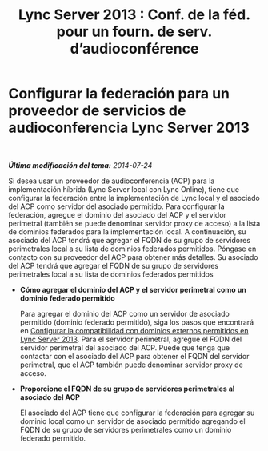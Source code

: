 ﻿---
title: "Lync Server 2013 : Conf. de la féd. pour un fourn. de serv. d’audioconférence"
TOCTitle: Configurar la federación para un proveedor de servicios de audioconferencia
ms:assetid: 08dedcce-0d3f-45da-8282-cf2634a41665
ms:mtpsurl: https://technet.microsoft.com/es-es/library/Dn510996(v=OCS.15)
ms:contentKeyID: 59955437
ms.date: 06/02/2017
mtps_version: v=OCS.15
ms.translationtype: HT
---

# Configurar la federación para un proveedor de servicios de audioconferencia Lync Server 2013

 

_**Última modificación del tema:** 2014-07-24_

Si desea usar un proveedor de audioconferencia (ACP) para la implementación híbrida (Lync Server local con Lync Online), tiene que configurar la federación entre la implementación de Lync local y el asociado del ACP como servidor del asociado permitido. Para configurar la federación, agregue el dominio del asociado del ACP y el servidor perimetral (también se puede denominar servidor proxy de acceso) a la lista de dominios federados para la implementación local. A continuación, su asociado del ACP tendrá que agregar el FQDN de su grupo de servidores perimetrales local a su lista de dominios federados permitidos. Póngase en contacto con su proveedor del ACP para obtener más detalles. Su asociado del ACP tendrá que agregar el FQDN de su grupo de servidores perimetrales local a su lista de dominios federados permitidos

  - **Cómo agregar el dominio del ACP y el servidor perimetral como un dominio federado permitido**
    
    Para agregar el dominio del ACP como un servidor de asociado permitido (dominio federado permitido), siga los pasos que encontrará en [Configurar la compatibilidad con dominios externos permitidos en Lync Server 2013](lync-server-2013-configure-support-for-allowed-external-domains.md). Para el servidor perimetral, agregue el FQDN del servidor perimetral del asociado del ACP. Puede que tenga que contactar con el asociado del ACP para obtener el FQDN del servidor perimetral, que el ACP también puede denominar servidor proxy de acceso.

  - **Proporcione el FQDN de su grupo de servidores perimetrales al asociado del ACP**
    
    El asociado del ACP tiene que configurar la federación para agregar su dominio local como un servidor de asociado permitido agregando el FQDN de su grupo de servidores perimetrales como un dominio federado permitido.

